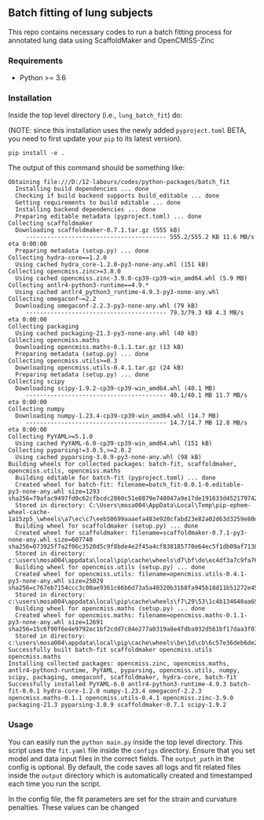 Batch fitting of lung subjects
-----------------------

This repo contains necessary codes to run a batch fitting process for annotated lung data using ScaffoldMaker
and OpenCMISS-Zinc 

### Requirements
* Python >= 3.6

### Installation

Inside the top level directory (i.e., `lung_batch_fit`) do:

(NOTE: since this installation uses the newly added `pyproject.toml` BETA, you need to first update your `pip` to 
its latest version).

```console
pip install -e .
```
The output of this command should be something like:

```console
Obtaining file:///D:/12-labours/codes/python-packages/batch_fit
  Installing build dependencies ... done
  Checking if build backend supports build_editable ... done
  Getting requirements to build editable ... done
  Installing backend dependencies ... done
  Preparing editable metadata (pyproject.toml) ... done
Collecting scaffoldmaker
  Downloading scaffoldmaker-0.7.1.tar.gz (555 kB)
     ---------------------------------------- 555.2/555.2 KB 11.6 MB/s eta 0:00:00
  Preparing metadata (setup.py) ... done
Collecting hydra-core==1.2.0
  Using cached hydra_core-1.2.0-py3-none-any.whl (151 kB)
Collecting opencmiss.zinc>=3.8.0
  Using cached opencmiss.zinc-3.9.0-cp39-cp39-win_amd64.whl (5.9 MB)
Collecting antlr4-python3-runtime==4.9.*
  Using cached antlr4_python3_runtime-4.9.3-py3-none-any.whl
Collecting omegaconf~=2.2
  Downloading omegaconf-2.2.3-py3-none-any.whl (79 kB)
     ---------------------------------------- 79.3/79.3 KB 4.3 MB/s eta 0:00:00
Collecting packaging
  Using cached packaging-21.3-py3-none-any.whl (40 kB)
Collecting opencmiss.maths
  Downloading opencmiss.maths-0.1.1.tar.gz (13 kB)
  Preparing metadata (setup.py) ... done
Collecting opencmiss.utils>=0.3
  Downloading opencmiss.utils-0.4.1.tar.gz (24 kB)
  Preparing metadata (setup.py) ... done
Collecting scipy
  Downloading scipy-1.9.2-cp39-cp39-win_amd64.whl (40.1 MB)
     ---------------------------------------- 40.1/40.1 MB 11.7 MB/s eta 0:00:00
Collecting numpy
  Downloading numpy-1.23.4-cp39-cp39-win_amd64.whl (14.7 MB)
     ---------------------------------------- 14.7/14.7 MB 12.8 MB/s eta 0:00:00
Collecting PyYAML>=5.1.0
  Using cached PyYAML-6.0-cp39-cp39-win_amd64.whl (151 kB)
Collecting pyparsing!=3.0.5,>=2.0.2
  Using cached pyparsing-3.0.9-py3-none-any.whl (98 kB)
Building wheels for collected packages: batch-fit, scaffoldmaker, opencmiss.utils, opencmiss.maths
  Building editable for batch-fit (pyproject.toml) ... done
  Created wheel for batch-fit: filename=batch_fit-0.0.1-0.editable-py3-none-any.whl size=1293 sha256=79afac9497fd0c62cfbcdc2860c51e8879e748047a9e17de191633d452179742
  Stored in directory: C:\Users\mosa004\AppData\Local\Temp\pip-ephem-wheel-cache-1a15zp5_\wheels\a7\ec\c7\eeb50699aaaefa483e920cfabd23e82a02d63d3259e80d2dab
  Building wheel for scaffoldmaker (setup.py) ... done
  Created wheel for scaffoldmaker: filename=scaffoldmaker-0.7.1-py3-none-any.whl size=607740 sha256=073925f7a2f06c3520d5c9f8bde4e2f45a4cf838185770e64ec5f1db09af7138
  Stored in directory: c:\users\mosa004\appdata\local\pip\cache\wheels\d7\bf\de\ec4df3a7c9fa76447ca61b8595c027ff761c90230dc74dee9b
  Building wheel for opencmiss.utils (setup.py) ... done
  Created wheel for opencmiss.utils: filename=opencmiss.utils-0.4.1-py3-none-any.whl size=25029 sha256=c767eb7154ccc3c00ae9361c66b6d73a5a40320b3168fa945b18d11b51272e45
  Stored in directory: c:\users\mosa004\appdata\local\pip\cache\wheels\f7\29\53\1c4b134640aa694c43ae64375510e0f9bb7e5dd4068afd10e1
  Building wheel for opencmiss.maths (setup.py) ... done
  Created wheel for opencmiss.maths: filename=opencmiss.maths-0.1.1-py3-none-any.whl size=12691 sha256=15c6f90f6e4e9792ec1bf2cdd7c84e277a0319a8e4fdba932d561bf17daa3f07
  Stored in directory: c:\users\mosa004\appdata\local\pip\cache\wheels\be\1d\cb\6c57e36deb6de2d62c9799f8c0dbc7a66a6b5d6a12d01135ff
Successfully built batch-fit scaffoldmaker opencmiss.utils opencmiss.maths
Installing collected packages: opencmiss.zinc, opencmiss.maths, antlr4-python3-runtime, PyYAML, pyparsing, opencmiss.utils, numpy, scipy, packaging, omegaconf, scaffoldmaker, hydra-core, batch-fit
Successfully installed PyYAML-6.0 antlr4-python3-runtime-4.9.3 batch-fit-0.0.1 hydra-core-1.2.0 numpy-1.23.4 omegaconf-2.2.3 opencmiss.maths-0.1.1 opencmiss.utils-0.4.1 opencmiss.zinc-3.9.0 packaging-21.3 pyparsing-3.0.9 scaffoldmaker-0.7.1 scipy-1.9.2
```

### Usage

You can easily run the `python main.py` inside the top level directory. This script uses the `fit.yaml` file inside the
`configs` directory. Ensure that you set model and data input files in the correct fields. The `output_path` in the
config is optional. By default, the code saves all logs and fit related files inside the `output` directory which is
automatically created and timestamped each time you run the script.

In the config file, the fit parameters are set for the strain and curvature penalties. These values can be changed